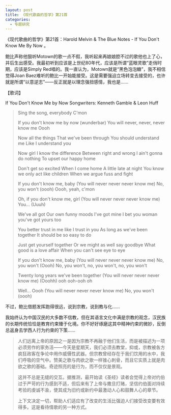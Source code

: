 ```yaml
---
layout: post
title: 《现代歌曲的哲学》第21首
categories:
  - 专题研究
---
```

<!--more-->
《现代歌曲的哲学》第21首：Harold Melvin & The Blue Notes - If You Don't Know Me By Now 。

鲍比声称他狠听Motown的歌一点不假，我听起来再娘娘腔不过的歌他也上了心，并后生出感受。我最初听到应该是上世纪80年代，应该是所谓“蓝眼灵歌”走俏时期，应该是Simply Red唱的。我一直认为，Motown就是“黑色泡泡糖”，我不相信觉得Joan Baez难听的鲍比一开始能接受。这是需要强迫立场转变去接受的，也许就是所谓“以意逆志”——反正就是以理念强扭感情，我也是……

【歌词】

If You Don't Know Me by Now 
Songwriters: Kenneth Gamble & Leon Huff

> Sing the song, everybody 
> C'mon
>
> If you don't know me by now (wunderbar) 
> You will never, never, never know me 
> Oooh
>
> Now all the things 
> That we've been through 
> You should understand me 
> Like I understand you
>
> Now girl I know the difference 
> Between right and wrong 
> I ain't gonna do nothing 
> To upset our happy home
>
> Don't get so excited 
> When I come home 
> A little late at night 
> You know we only act like children 
> When we argue fuss and fight
>
> If you don't know me, baby 
> (You will never never never know me) 
> No, you won't (oooh) 
> Oooh, yeah, c'mon
>
> Oh, if you don't know me, girl 
> (You will never never never know me) 
> You... (Uuuh)
>
> We've all got 
> Our own funny moods 
> I've got mine 
> I bet you woman you've got yours too
>
> You better trust in me like I trust in you 
> As long as we've been together 
> It should be so easy to do
>
> Just get yourself together 
> Or we might as well say goodbye 
> What good is a love affair 
> When you can't see eye to eye
>
> If you don't know me, baby 
> (You will never never never know me) 
> No, you won't (Oooh) 
> No, you won't, no, you won't, no, you won't
>
> Twenty long years we've been together 
> (You will never never never know me) 
> (Ooohh) ooh ooh-ooh oh
>
> Well... Oooh 
> (You will never never never know me) 
> No, you won't 
> (oooh)

不过，鲍比借题发挥跑得很远，说到宗教，说到教与化……

我始终认为中国汉民的大多数不信教，但在其语言文化中满是宗教的观念，汉民族的长期传统恰恰是教育约束臻于化境。你不好好琢磨这其中精神约束的微妙，反倒总返身去学西人行为约束的下策……

> 人们远离上帝的原因之一是因为宗教不再融于他们生活，而是被描述为一项必须劳作的家务活——今天是星期天，我们必须去教堂，抑或，宗教被各方疯狂政客在争论中用作威慑性武器。但宗教曾经存在于我们饮用的水中，我们呼吸的空气中。赞美之歌与肉欲之歌一样锥心刺骨，而且它实质上就是肉欲之歌的基础。奇迹照亮的是行为，而不仅仅是景观。
>
> 这并不总是无缝的交互。据推测，最开始读《圣经》读者会觉得上帝对约伯过于严苛的行为感到不适，但后来有了上帝与撒旦打赌，坚信约伯面对持续考验的虔诚不渝，使其成为旧约或新约中最激动人心和鼓舞人心的章节。
>
> 上下文决定一切，帮助人们适应有了改变的生活比强迫人们接受改变要有效得多。这是看待情歌的另一种方式。
